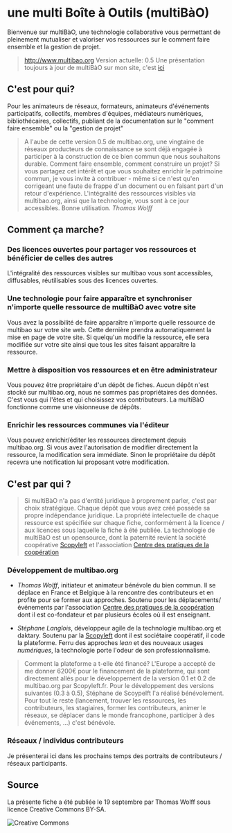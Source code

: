 # une multi Boîte à Outils (multiBàO)

Bienvenue sur multiBàO, une technologie collaborative vous permettant de pleinement mutualiser et valoriser vos ressources sur le comment faire ensemble et la gestion de projet. 

> http://www.multibao.org
> Version actuelle: 0.5
> Une présentation toujours à jour de multiBàO sur mon site, c'est [ici](http://www.multibao.org/multibao/contributions/pages/documentation/presentation.md)

## C'est pour qui? 

Pour les animateurs de réseaux, formateurs, animateurs d'événements participatifs, collectifs, membres d'équipes, médiateurs numériques, bibliothécaires, collectifs, publiant de la documentation sur le "comment faire ensemble" ou la "gestion de projet"

> A l'aube de cette version 0.5 de multibao.org, une vingtaine de réseaux producteurs de connaissance se sont déjà engagée à participer à la construction de ce bien commun que nous souhaitons durable. Comment faire ensemble, comment construire un projet? Si vous partagez cet intérêt et que vous souhaitez enrichir le patrimoine commun, je vous invite à contribuer - même si ce n'est qu'en corrigeant une faute de frappe d'un document ou en faisant part d'un retour d'expérience. L'intégralité des ressources visibles via multibao.org, ainsi que la technologie, vous sont à ce jour accessibles. Bonne utilisation. *Thomas Wolff*

## Comment ça marche? 

### Des licences ouvertes pour partager vos ressources et bénéficier de celles des autres

L'intégralité des ressources visibles sur multibao vous sont accessibles, diffusables, réutilisables sous des licences ouvertes. 

### Une technologie pour faire apparaître et synchroniser n'importe quelle ressource de multiBàO avec votre site

Vous avez la possibilité de faire apparaître n'importe quelle ressource de multibao sur votre site web. Cette dernière prendra automatiquement la mise en page de votre site. Si quelqu'un modifie la ressource, elle sera modifiée sur votre site ainsi que tous les sites faisant apparaître la ressource. 

### Mettre à disposition vos ressources et en être administrateur

Vous pouvez être propriétaire d'un dépôt de fiches. Aucun dépôt n'est stocké sur multibao.org, nous ne sommes pas propriétaires des données. C'est vous qui l'êtes et qui choisissez vos contributeurs. La multiBàO fonctionne comme une visionneuse de dépôts.

### Enrichir les ressources communes via l'éditeur

Vous pouvez enrichir/éditer les ressources directement depuis multibao.org. Si vous avez l'autorisation de modifier directement la ressource, la modification sera immédiate. Sinon le propriétaire du dépôt recevra une notification lui proposant votre modification. 

## C'est par qui ?

> Si multiBàO n'a pas d'entité juridique à proprement parler, c'est par choix stratégique. Chaque dépôt que vous avez créé possède sa propre indépendance juridique. La propriété intelectuelle de chaque ressource est spécifiée sur chaque fiche, conformément à la licence / aux licences sous laquelle la fiche à été publiée. La technologie de multiBàO est un opensource, dont la paternité revient la société coopérative [Scopyleft](http://scopyleft.fr) et l'association [Centre des pratiques de la coopération](http://cpcoop.fr)

### Développement de multibao.org

* *Thomas Wolff*, initiateur et animateur bénévole du bien commun. Il se déplace en France et Belgique à la rencontre des contributeurs et en profite pour se former aux approches. Soutenu pour les déplacements/événements par l'association [Centre des pratiques de la coopération](http://cpcoop.fr) dont il est co-fondateur et par plusieurs écoles où il est enseignant. 

* *Stéphane Langlois*, développeur agile de la technologie multibao.org et daktary. Soutenu par la [Scopyleft](http://scopyleft.fr) dont il est sociétaire coopératif, il code la plateforme. Ferru des approches *lean* et des nouveaux usages *numériques*, la technologie porte l'odeur de son professionnalisme. 

> Comment la plateforme a t-elle été financé? L'Europe a accepté de me donner 6200€ pour le financement de la plateforme, qui sont directement allés pour le développement de la version 0.1 et 0.2 de multibao.org par Scopyleft.fr. Pour le développement des versions suivantes (0.3 à 0.5), Stéphane de Scoypelft l'a réalisé bénévolement. Pour tout le reste (lancement, trouver les ressources, les contributeurs, les stagiaires, former les contributeurs, animer le réseaux, se déplacer dans le monde francophone, participer à des événements, ...) c'est bénévole.

### Réseaux / individus contributeurs

Je présenterai ici dans les prochains temps des portraits de contributeurs / réseaux participants. 

## Source

La présente fiche a été publiée le 19 septembre par Thomas Wolff sous licence Creative Commons BY-SA. 

![Creative Commons](http://tryad.org/images/creative_commons_by_sa.jpg)
